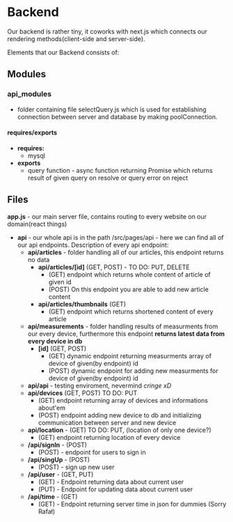 # Backend

Our backend is rather tiny, it coworks with next.js which connects our rendering methods(client-side and server-side).

Elements that our Backend consists of:

## Modules

### **api_modules**

- folder containing file selectQuery.js which is used for establishing connection between server and database by making poolConnection.

#### requires/exports

- **requires:**
  - mysql
- **exports**
  - query function - async function returning Promise which returns result of given query on resolve or query error on reject

## Files

**app.js** - our main server file, contains routing to every website on our domain(react things)

- **api** - our whole api is in the path /src/pages/api - here we can find all of our api endpoints. Description of every api endpoint:
  - **api/articles** - folder handling all of our articles, this endpoint returns no data
    - **api/articles/[id]** (GET, POST) - TO DO: PUT, DELETE
      - (GET) endpoint which returns whole content of article of given id
      - (POST) On this endpoint you are able to add new article content
    - **api/articles/thumbnails** (GET)
      - (GET) endpoint which returns shortened content of every article
  - **api/measurements** - folder handling results of measurments from our every device, furthermore this endpoint **returns latest data from every device in db**
    - **[id]** (GET, POST)
      - (GET) dynamic endpoint returning measurments array of device of given(by endpoint) id
      - (POST) dynamic endpoint for adding new measurments for device of given(by endpoint) id
  - **api/api** - testing enviroment, nevermind _cringe xD_
  - **api/devices** (GET, POST) TO DO: PUT
    - (GET) endpoint returning array of devices and informations about'em
    - (POST) endpoint adding new device to db and initializing communication between server and new device
  - **api/location** - (GET) TO DO: PUT, (location of only one device?)
    - (GET) endpoint returning location of every device
  - **/api/signIn** - (POST)
    - (POST) - endpoint for users to sign in
  - **/api/singUp** - (POST)
    - (POST) - sign up new user
  - **/api/user** - (GET, PUT)
    - (GET) - Endpoint returning data about current user
    - (PUT) - Endpoint for updating data about current user
  - **/api/time** - (GET)
    - (GET) - Endpoint returning server time in json for dummies (Sorry Rafał)
